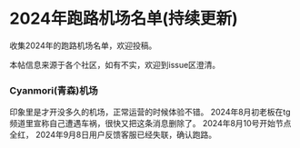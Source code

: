 # 2024年跑路机场名单(持续更新)
收集2024年的跑路机场名单，欢迎投稿。

本帖信息来源于各个社区，如有不实，欢迎到issue区澄清。

### Cyanmori(青森)机场
印象里是才开没多久的机场，正常运营的时候体验不错。
2024年8月初老板在tg频道里宣称自己遭遇车祸，很快又把这条消息删除了。
2024年8月10号开始节点全红，
2024年9月8日用户反馈客服已经失联，确认跑路。

